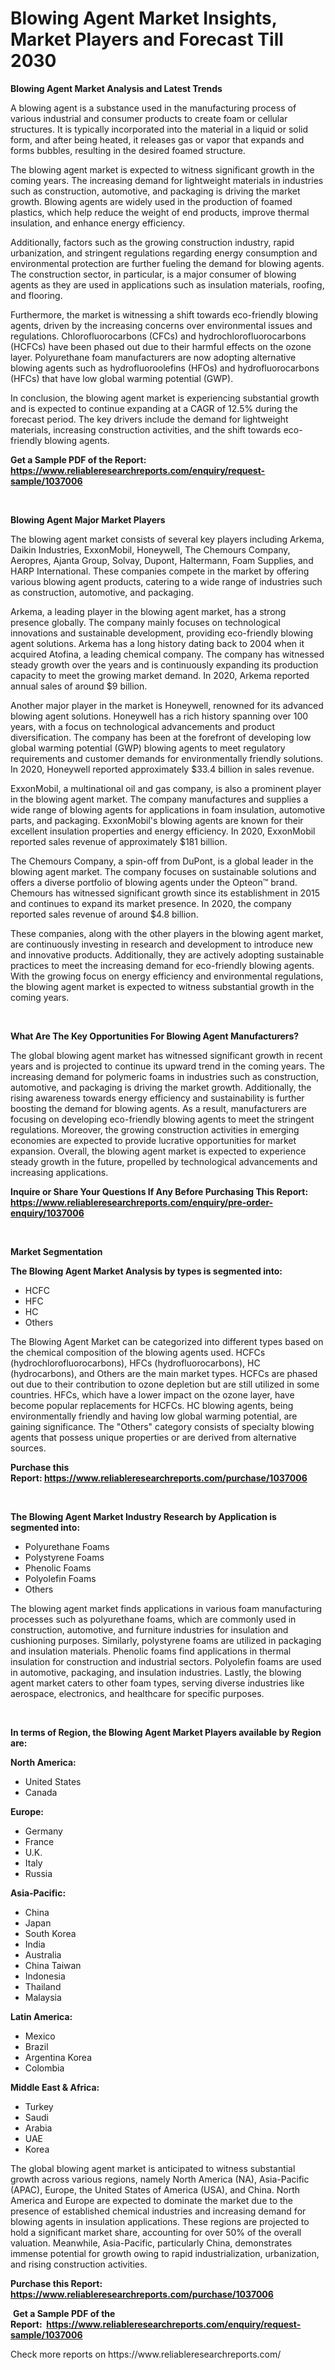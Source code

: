 <p><h1>Blowing Agent Market Insights, Market Players and Forecast Till 2030</h1></p><p><strong>Blowing Agent Market Analysis and Latest Trends</strong></p>
<p><p>A blowing agent is a substance used in the manufacturing process of various industrial and consumer products to create foam or cellular structures. It is typically incorporated into the material in a liquid or solid form, and after being heated, it releases gas or vapor that expands and forms bubbles, resulting in the desired foamed structure.</p><p>The blowing agent market is expected to witness significant growth in the coming years. The increasing demand for lightweight materials in industries such as construction, automotive, and packaging is driving the market growth. Blowing agents are widely used in the production of foamed plastics, which help reduce the weight of end products, improve thermal insulation, and enhance energy efficiency.</p><p>Additionally, factors such as the growing construction industry, rapid urbanization, and stringent regulations regarding energy consumption and environmental protection are further fueling the demand for blowing agents. The construction sector, in particular, is a major consumer of blowing agents as they are used in applications such as insulation materials, roofing, and flooring.</p><p>Furthermore, the market is witnessing a shift towards eco-friendly blowing agents, driven by the increasing concerns over environmental issues and regulations. Chlorofluorocarbons (CFCs) and hydrochlorofluorocarbons (HCFCs) have been phased out due to their harmful effects on the ozone layer. Polyurethane foam manufacturers are now adopting alternative blowing agents such as hydrofluoroolefins (HFOs) and hydrofluorocarbons (HFCs) that have low global warming potential (GWP).</p><p>In conclusion, the blowing agent market is experiencing substantial growth and is expected to continue expanding at a CAGR of 12.5% during the forecast period. The key drivers include the demand for lightweight materials, increasing construction activities, and the shift towards eco-friendly blowing agents.</p></p>
<p><strong>Get a Sample PDF of the Report:&nbsp; <a href="https://www.reliableresearchreports.com/enquiry/request-sample/1037006">https://www.reliableresearchreports.com/enquiry/request-sample/1037006</a></strong></p>
<p>&nbsp;</p>
<p><strong>Blowing Agent Major Market Players</strong></p>
<p><p>The blowing agent market consists of several key players including Arkema, Daikin Industries, ExxonMobil, Honeywell, The Chemours Company, Aeropres, Ajanta Group, Solvay, Dupont, Haltermann, Foam Supplies, and HARP International. These companies compete in the market by offering various blowing agent products, catering to a wide range of industries such as construction, automotive, and packaging. </p><p>Arkema, a leading player in the blowing agent market, has a strong presence globally. The company mainly focuses on technological innovations and sustainable development, providing eco-friendly blowing agent solutions. Arkema has a long history dating back to 2004 when it acquired Atofina, a leading chemical company. The company has witnessed steady growth over the years and is continuously expanding its production capacity to meet the growing market demand. In 2020, Arkema reported annual sales of around $9 billion.</p><p>Another major player in the market is Honeywell, renowned for its advanced blowing agent solutions. Honeywell has a rich history spanning over 100 years, with a focus on technological advancements and product diversification. The company has been at the forefront of developing low global warming potential (GWP) blowing agents to meet regulatory requirements and customer demands for environmentally friendly solutions. In 2020, Honeywell reported approximately $33.4 billion in sales revenue.</p><p>ExxonMobil, a multinational oil and gas company, is also a prominent player in the blowing agent market. The company manufactures and supplies a wide range of blowing agents for applications in foam insulation, automotive parts, and packaging. ExxonMobil's blowing agents are known for their excellent insulation properties and energy efficiency. In 2020, ExxonMobil reported sales revenue of approximately $181 billion.</p><p>The Chemours Company, a spin-off from DuPont, is a global leader in the blowing agent market. The company focuses on sustainable solutions and offers a diverse portfolio of blowing agents under the Opteon™ brand. Chemours has witnessed significant growth since its establishment in 2015 and continues to expand its market presence. In 2020, the company reported sales revenue of around $4.8 billion.</p><p>These companies, along with the other players in the blowing agent market, are continuously investing in research and development to introduce new and innovative products. Additionally, they are actively adopting sustainable practices to meet the increasing demand for eco-friendly blowing agents. With the growing focus on energy efficiency and environmental regulations, the blowing agent market is expected to witness substantial growth in the coming years.</p></p>
<p>&nbsp;</p>
<p><strong>What Are The Key Opportunities For Blowing Agent Manufacturers?</strong></p>
<p><p>The global blowing agent market has witnessed significant growth in recent years and is projected to continue its upward trend in the coming years. The increasing demand for polymeric foams in industries such as construction, automotive, and packaging is driving the market growth. Additionally, the rising awareness towards energy efficiency and sustainability is further boosting the demand for blowing agents. As a result, manufacturers are focusing on developing eco-friendly blowing agents to meet the stringent regulations. Moreover, the growing construction activities in emerging economies are expected to provide lucrative opportunities for market expansion. Overall, the blowing agent market is expected to experience steady growth in the future, propelled by technological advancements and increasing applications.</p></p>
<p><strong>Inquire or Share Your Questions If Any Before Purchasing This Report: <a href="https://www.reliableresearchreports.com/enquiry/pre-order-enquiry/1037006">https://www.reliableresearchreports.com/enquiry/pre-order-enquiry/1037006</a></strong></p>
<p>&nbsp;</p>
<p><strong>Market Segmentation</strong></p>
<p><strong>The Blowing Agent Market Analysis by types is segmented into:</strong></p>
<p><ul><li>HCFC</li><li>HFC</li><li>HC</li><li>Others</li></ul></p>
<p><p>The Blowing Agent Market can be categorized into different types based on the chemical composition of the blowing agents used. HCFCs (hydrochlorofluorocarbons), HFCs (hydrofluorocarbons), HC (hydrocarbons), and Others are the main market types. HCFCs are phased out due to their contribution to ozone depletion but are still utilized in some countries. HFCs, which have a lower impact on the ozone layer, have become popular replacements for HCFCs. HC blowing agents, being environmentally friendly and having low global warming potential, are gaining significance. The "Others" category consists of specialty blowing agents that possess unique properties or are derived from alternative sources.</p></p>
<p><strong>Purchase this Report:&nbsp;<a href="https://www.reliableresearchreports.com/purchase/1037006">https://www.reliableresearchreports.com/purchase/1037006</a></strong></p>
<p>&nbsp;</p>
<p><strong>The Blowing Agent Market Industry Research by Application is segmented into:</strong></p>
<p><ul><li>Polyurethane Foams</li><li>Polystyrene Foams</li><li>Phenolic Foams</li><li>Polyolefin Foams</li><li>Others</li></ul></p>
<p><p>The blowing agent market finds applications in various foam manufacturing processes such as polyurethane foams, which are commonly used in construction, automotive, and furniture industries for insulation and cushioning purposes. Similarly, polystyrene foams are utilized in packaging and insulation materials. Phenolic foams find applications in thermal insulation for construction and industrial sectors. Polyolefin foams are used in automotive, packaging, and insulation industries. Lastly, the blowing agent market caters to other foam types, serving diverse industries like aerospace, electronics, and healthcare for specific purposes.</p></p>
<p>&nbsp;</p>
<p><strong>In terms of Region, the Blowing Agent Market Players available by Region are:</strong></p>
<p>
    <p> <strong> North America: </strong>
        <ul>
            <li>United States</li>
            <li>Canada</li>
        </ul>
        </p> 
    <p> <strong> Europe: </strong>
        <ul>
            <li>Germany</li>
            <li>France</li>
            <li>U.K.</li>
            <li>Italy</li>
            <li>Russia</li>
        </ul>
        </p> 
    <p> <strong> Asia-Pacific: </strong>
        <ul>
            <li>China</li>
            <li>Japan</li>
            <li>South Korea</li>
            <li>India</li>
            <li>Australia</li>
            <li>China Taiwan</li>
            <li>Indonesia</li>
            <li>Thailand</li>
            <li>Malaysia</li>
        </ul>
        </p> 
    <p> <strong> Latin America: </strong>
        <ul>
            <li>Mexico</li>
            <li>Brazil</li>
            <li>Argentina Korea</li>
            <li>Colombia</li>
        </ul>
        </p> 
    <p> <strong> Middle East & Africa: </strong>
        <ul>
            <li>Turkey</li>
            <li>Saudi</li>
            <li>Arabia</li>
            <li>UAE</li>
            <li>Korea</li>
        </ul>
    </p>
    </p>
<p><p>The global blowing agent market is anticipated to witness substantial growth across various regions, namely North America (NA), Asia-Pacific (APAC), Europe, the United States of America (USA), and China. North America and Europe are expected to dominate the market due to the presence of established chemical industries and increasing demand for blowing agents in insulation applications. These regions are projected to hold a significant market share, accounting for over 50% of the overall valuation. Meanwhile, Asia-Pacific, particularly China, demonstrates immense potential for growth owing to rapid industrialization, urbanization, and rising construction activities.</p></p>
<p><strong>Purchase this Report: <a href="https://www.reliableresearchreports.com/purchase/1037006">https://www.reliableresearchreports.com/purchase/1037006</a></strong></p>
<p>&nbsp;<strong>Get a Sample PDF of the Report:&nbsp;&nbsp;<a href="https://www.reliableresearchreports.com/enquiry/request-sample/1037006">https://www.reliableresearchreports.com/enquiry/request-sample/1037006</a></strong></p>
<p><strong></strong></p>
<p>Check more reports on https://www.reliableresearchreports.com/</p>